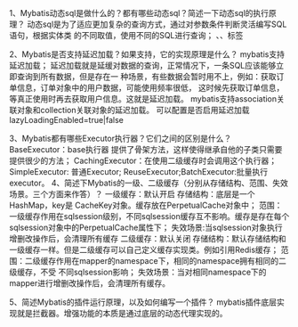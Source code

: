 1、Mybatis动态sql是做什么的？都有哪些动态sql？简述一下动态sql的执行原理？
   动态sql是为了适应更加复杂的查询方式，通过对参数条件判断灵活编写SQL语句，根据实体类
   的不同取值，使用不同的SQL进行查询；
   <where>、<if>、<foreach>标签
   

2、Mybatis是否支持延迟加载？如果支持，它的实现原理是什么？
    mybatis支持延迟加载；
    延迟加载就是延缓对数据的查询，正常情况下，一条SQL应该能够立即查询到所有数据，但是存在一
    种场景，有些数据会暂时用不上，例如：获取订单信息，订单对象中的用户数据，可能使用频率很低，
    这时候先获取订单信息，等真正使用时再去获取用户信息。这就是延迟加载。
    mybatis支持association关联对象和collection关联对象的延迟加载。
    可以配置是否启用延迟加载lazyLoadingEnabled=true|false
    
3、Mybatis都有哪些Executor执行器？它们之间的区别是什么？
    BaseExecutor：base执行器 提供了骨架方法，这样使得继承自他的子类只需要提供很少的方法；
    CachingExecutor：在使用二级缓存时会调用这个执行器；
    SimpleExecutor: 普通Executor;
    ReuseExecutor;BatchExecutor:批量执行executor。
4、简述下Mybatis的一级、二级缓存（分别从存储结构、范围、失效场景。三个方面来作答）？
    一级缓存：默认开启
        存储结构：底层是一个HashMap，key是 CacheKey对象。缓存放在PerpetualCache对象中；
        范围：一级缓存作用在sqlsession级别，不同sqlsession缓存互不影响。缓存是存在每个
        sqlsession对象中的PerpetualCache属性下；
        失效场景:当sqlsession对象执行增删改操作后，会清理所有缓存
    二级缓存：默认关闭
        存储结构：默认存储结构和一级缓存一样。但是二级缓存可以自己定义缓存实现类。例如引用Redis缓存；
        范围：二级缓存作用在mapper的namespace下，相同的namespace拥有相同的二级缓存，不受
        不同sqlsession影响；
        失效场景：当对相同namespace下的mapper进行增删改操作后，会清理所有缓存。

5、简述Mybatis的插件运行原理，以及如何编写一个插件？
    mybatis插件底层实现就是拦截器。增强功能的本质是通过底层的动态代理实现的。